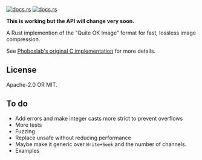 [![docs.rs](https://img.shields.io/crates/v/qoi)](https://crates.io/crates/qoi)
[![docs.rs](https://img.shields.io/docsrs/qoi)](https://docs.rs/qoi)

**This is working but the API will change very soon.**

A Rust implemention of the “Quite OK Image” format for fast, lossless image
compression.

See [Phoboslab's original C implementation](https://github.com/phoboslab/qoi) for more details.

## License

Apache-2.0 OR MIT.

## To do

- Add errors and make integer casts more strict to prevent overflows
- More tests
- Fuzzing
- Replace unsafe without reducing performance
- Maybe make it generic over `Write+Seek` and the number of channels.
- Examples
